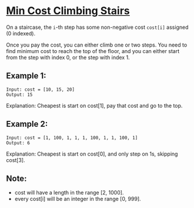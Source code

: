 [Min Cost Climbing Stairs](https://leetcode.com/problems/min-cost-climbing-stairs/)
==========================

On a staircase, the `i`-th step has some non-negative cost `cost[i]`
assigned (0 indexed).

Once you pay the cost, you can either climb one or two steps. You need
to find minimum cost to reach the top of the floor, and you can either
start from the step with index 0, or the step with index 1.

Example 1:
----------
```
Input: cost = [10, 15, 20]
Output: 15
```
Explanation: Cheapest is start on cost[1], pay that cost and go to the top.

Example 2:
----------
```
Input: cost = [1, 100, 1, 1, 1, 100, 1, 1, 100, 1]
Output: 6
```

Explanation: Cheapest is start on cost[0], and only step on 1s, skipping cost[3].

Note:
-----
 - cost will have a length in the range [2, 1000].
 - every cost[i] will be an integer in the range [0, 999].
